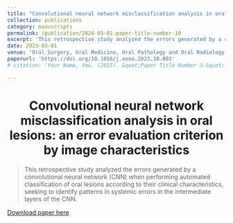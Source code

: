```yaml
---
title: "Convolutional neural network misclassification analysis in oral lesions: an error evaluation criterion by image characteristics"
collection: publications
category: manuscripts
permalink: /publication/2024-03-01-paper-title-number-10
excerpt: 'This retrospective study analyzed the errors generated by a convolutional neural network (CNN) when performing automated classification of oral lesions according to their clinical characteristics, seeking to identify patterns in systemic errors in the intermediate layers of the CNN.'
date: 2023-03-01
venue: 'Oral Surgery, Oral Medicine, Oral Pathology and Oral Radiology'
paperurl: 'https://doi.org/10.1016/j.oooo.2023.10.003'
# citation: 'Your Name, You. (2015). &quot;Paper Title Number 3.&quot; <i>Journal 1</i>. 1(3).'

---
```


<h1 align="center">
  <a>Convolutional neural network misclassification analysis in oral lesions: an error evaluation criterion by image characteristics</a>
  <br/> 
</h1>

> This retrospective study analyzed the errors generated by a convolutional neural network (CNN) when performing automated classification of oral lesions according to their clinical characteristics, seeking to identify patterns in systemic errors in the intermediate layers of the CNN.

[Download paper here](https://doi.org/10.1016/j.oooo.2023.10.003)
<!-- Not available for download yet. -->

<!-- > Recommended citation: FREITAS, Samuel A.; ZEISER, Felipe; COSTA, Cristiano A. da; RAMOS, Gabriel de O.. DEEPCADD: A Deep Learning Architecture for Automatic Detection of Coronary Artery Disease. In: IEEE International Joint Conference on Neural Networks (IJCNN), 2022, Padua, Italy. IEEE.  -->

<!-- Sociedade Brasileira de Computação, 2021 . p. 26-29. DOI: https://doi.org/10.5753/ercas.2021.17431. -->
